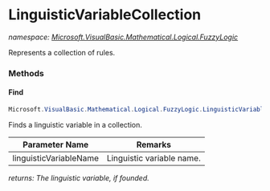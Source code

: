 ﻿# LinguisticVariableCollection
_namespace: <a href="#" onClick="load('/docs/Microsoft.VisualBasic.Mathematical.Logical.FuzzyLogic/index.md')">Microsoft.VisualBasic.Mathematical.Logical.FuzzyLogic</a>_

Represents a collection of rules.



### Methods

#### Find
```csharp
Microsoft.VisualBasic.Mathematical.Logical.FuzzyLogic.LinguisticVariableCollection.Find(System.String)
```
Finds a linguistic variable in a collection.

|Parameter Name|Remarks|
|--------------|-------|
|linguisticVariableName|Linguistic variable name.|


_returns: The linguistic variable, if founded._


